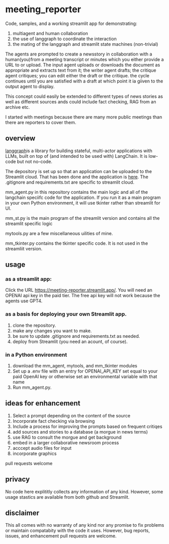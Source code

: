 # meeting_reporter
Code, samples, and a working streamlit app for demonstrating:
1. multiagent and human collaboration
2. the use of langgraph to coordinate the interaction
3. the mating of the langgraph and streamlit state machines (non-trivial)

The agents are prompted to create a newsstory in collaboration with a human(you)from a meeting transcript or minutes which you either provide a URL to or upload. The input agent uploads or downloads the document as appropriate and extracts text from it; the writer agent drafts; the critique agent critiques; you can edit either the draft or the critique. the cycle continues until you are satisfied with a draft at which point it ia giiven to the output agent to display.

This concept could easily be extended to different types of news stories as well as different sources ands could include fact checking, RAG from an archive etc.

I started with meetings because there are many more public meetings than there are reporters to cover them.

## overview

[langgraph](https://github.com/langchain-ai/langgraph)is a library for building stateful, multi-actor applications with LLMs, built on top of (and intended to be used with) LangChain. It is low-code but not no-code.

The depository is set up so that an application can be uploaded to the Streamlit cloud. That has been done and the application is [here](https://meeting-reporter.streamlit.app/). The .gitignore and requirements.txt are specific to streamlit cloud.

mm_agent.py in this repository contains the main logic and all of the langchain speciifc code for the application. If you run it as a main program in your own Python environment, it will use tkinter rather than streamlit for UI.

mm_st.py is the main program of the streamlit version and contains all the streamlit specific logic

mytools.py are a few miscellaneous uilities of mine.

mm_tkinter.py contains  the tkinter specific code. It is not used in the streamliit version.


## usage

### as a streamlit app:
Click the URL https://meeting-reporter.streamlit.app/. You will need an OPENAI api key in the paid tier. The free api key will not work because the agents use GPT4.

### as a basis for deploying your own Streamlit app.
1. clone the repository.
2. make any changes you want to make.
3. be sure to update .gitignore and requirements.txt as needed.
4. deploy from Streamlit (you need an acount, of course).

### in a Python environment

1. download the mm_agent, mytools, and mm_tkinter modules 
2. Set up a .env file with an entry for OPENAI_API_KEY set equal to your paid OpenAI key or otherwise set an environmental variable with that name
3. Run mm_agent.py.

## ideas for enhancement
1. Select a prompt depending on the content of the source
2. Incorporate fact checking via browsing
3. Include a process for improving the prompts based on frequent critiqes
4. add sources and stories to a database (a morgue in news terms)
5. use RAG to consult the morgue and get background
6. embed in a larger collaborative newsroom process
7. acccept audio files for input
8. incorporate graphics

pull requests welcome

## privacy
No code here explititly collects any information of any kind. However, some usage stastics are available from both github and Streamlit.

## disclaimer
This all comes with no warranty of any kind nor any promise to fix problems or maintain compatabity with the code it uses. However, bug reports, issues, and enhancement pull requests are welcome.




